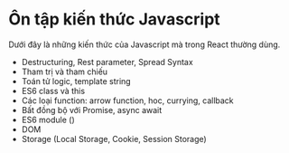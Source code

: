 # Ôn tập kiến thức Javascript

Dưới đây là những kiến thức của Javascript mà trong React thường dùng.


- Destructuring, Rest parameter, Spread Syntax
- Tham trị và tham chiếu
- Toán tử logic, template string
- ES6 class và this
- Các loại function: arrow function, hoc, currying, callback
- Bất đồng bộ với Promise, async await
- ES6 module ()
- DOM
- Storage (Local Storage, Cookie, Session Storage)
